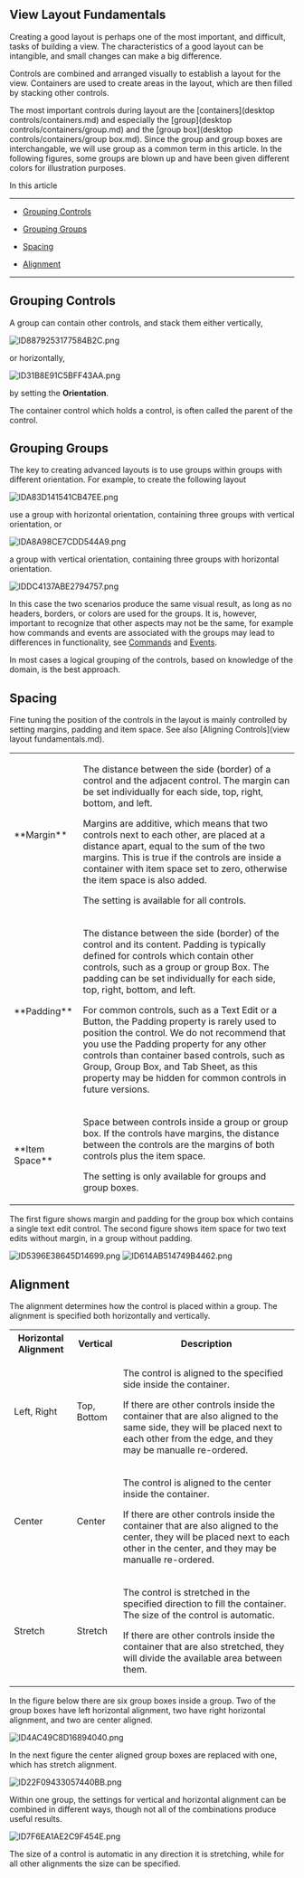 ## View Layout Fundamentals

Creating a good layout is perhaps one of the most important, and difficult, tasks of building a view. The characteristics of a good layout can be intangible, and small changes can make a big difference.

Controls are combined and arranged visually to establish a layout for the view. Containers are used to create areas in the layout, which are then filled by stacking other controls.

The most important controls during layout are the [containers](desktop controls/containers.md) and especially the [group](desktop controls/containers/group.md) and the [group box](desktop controls/containers/group box.md). Since the group and group boxes are interchangable, we will use group as a common term in this article. In the following figures, some groups are blown up and have been given different colors for illustration purposes.

In this article

* * *

*   [Grouping Controls](#grouping-controls)

*   [Grouping Groups](#grouping-groups)

*   [Spacing](#spacing)

*   [Alignment](#alignment)

* * *

## Grouping Controls

A group can contain other controls, and stack them either vertically,

![ID8879253177584B2C.png](media/ID8879253177584B2C.png)

or horizontally,

![ID31B8E91C5BFF43AA.png](media/ID31B8E91C5BFF43AA.png)

by setting the **Orientation**<span style="FONT-WEIGHT: normal">.

<span style="FONT-WEIGHT: normal">The container control which holds a control, is often called the parent of the control.



## Grouping Groups

The key to creating advanced layouts is to use groups within groups with different orientation. For example, to create the following layout

![IDA83D141541CB47EE.png](media/IDA83D141541CB47EE.png)

use a group with horizontal orientation, containing three groups with vertical orientation, or

![IDA8A98CE7CDD544A9.png](media/IDA8A98CE7CDD544A9.png)

a group with vertical orientation, containing three groups with horizontal orientation.

![IDDC4137ABE2794757.png](media/IDDC4137ABE2794757.png)

In this case the two scenarios produce the same visual result, as long as no headers, borders, or colors are used for the groups. It is, however, important to recognize that other aspects may not be the same, for example how commands and events are associated with the groups may lead to differences in functionality, see [Commands](../commands.md) and [Events](../events.md).

In most cases a logical grouping of the controls, based on knowledge of the domain, is the best approach.



## Spacing

Fine tuning the position of the controls in the layout is mainly controlled by setting margins, padding and item space. See also [Aligning Controls](view layout fundamentals.md).

<table style="WIDTH: 100%">

<tbody>

<tr>

<td>**Margin**</td>

<td>

The distance between the side (border) of a control and the adjacent control. The margin can be set individually for each side, top, right, bottom, and left.

Margins are additive, which means that two controls next to each other, are placed at a distance apart, equal to the sum of the two margins. This is true if the controls are inside a container with item space set to zero, otherwise the item space is also added.

The setting is available for all controls.

</td>

</tr>

<tr>

<td>**Padding**</td>

<td>

The distance between the side (border) of the control and its content. Padding is typically defined for controls which contain other controls, such as a group or group Box. The padding can be set individually for each side, top, right, bottom, and left.

For common controls, such as a Text Edit or a Button, the Padding property is rarely used to position the control. We do not recommend that you use the Padding property for any other controls than container based controls, such as Group, Group Box, and Tab Sheet, as this property may be hidden for common controls in future versions.

</td>

</tr>

<tr>

<td>**Item Space**</td>

<td>

Space between controls inside a group or group box. If the controls have margins, the distance between the controls are the margins of both controls plus the item space.

The setting is only available for groups and group boxes.

</td>

</tr>

</tbody>

</table>

The first figure shows margin and padding for the group box which contains a single text edit control. The second figure shows item space for two text edits without margin, in a group without padding.

![ID5396E38645D14699.png](media/ID5396E38645D14699.png)  ![ID614AB514749B4462.png](media/ID614AB514749B4462.png)



## Alignment

The alignment determines how the control is placed within a group. The alignment is specified both horizontally and vertically.

<table style="WIDTH: 100%">

<tbody>

<tr>

<th>Horizontal Alignment</th>

<th>Vertical</th>

<th>Description</th>

</tr>

<tr>

<td>Left, Right</td>

<td>

Top, Bottom

</td>

<td>

The control is aligned to the specified side inside the container.

If there are other controls inside the container that are also aligned to the same side, they will be placed next to each other from the edge, and they may be manualle re-ordered.

</td>

</tr>

<tr>

<td>Center</td>

<td>Center</td>

<td>

The control is aligned to the center inside the container.

If there are other controls inside the container that are also aligned to the center, they will be placed next to each other in the center, and they may be manualle re-ordered.

</td>

</tr>

<tr>

<td>Stretch</td>

<td>Stretch</td>

<td>

The control is stretched in the specified direction to fill the container. The size of the control is automatic.

If there are other controls inside the container that are also stretched, they will divide the available area between them.

</td>

</tr>

</tbody>

</table>

In the figure below there are six group boxes inside a group. Two of the group boxes have left horizontal alignment, two have right horizontal alignment, and two are center aligned.

![ID4AC49C8D16894040.png](media/ID4AC49C8D16894040.png)

In the next figure the center aligned group boxes are replaced with one, which has stretch alignment.

![ID22F09433057440BB.png](media/ID22F09433057440BB.png)

Within one group, the settings for vertical and horizontal alignment can be combined in different ways, though not all of the combinations produce useful results.

![ID7F6EA1AE2C9F454E.png](media/ID7F6EA1AE2C9F454E.png)

The size of a control is automatic in any direction it is stretching, while for all other alignments the size can be specified.

